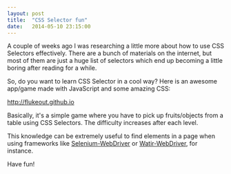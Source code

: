 ```yaml
---
layout: post
title:  "CSS Selector fun"
date:   2014-05-10 23:15:00
---
```


A couple of weeks ago I was researching a little more about how to use CSS Selectors effectively. There are a bunch of materials on the internet, but most of them are just a huge list of selectors which end up becoming a little boring after reading for a while.

So, do you want to learn CSS Selector in a cool way? Here is an awesome app/game made with JavaScript and some amazing CSS:

<a href="http://flukeout.github.io">http://flukeout.github.io</a>

Basically, it's a simple game where you have to pick up fruits/objects from a table using CSS Selectors. The difficulty increases after each level.

This knowledge can be extremely useful to find elements in a page when using frameworks like <a href="http://docs.seleniumhq.org/projects/webdriver">Selenium-WebDriver</a> or <a href="http://watirwebdriver.com">Watir-WebDriver</a>, for instance.

Have fun!

